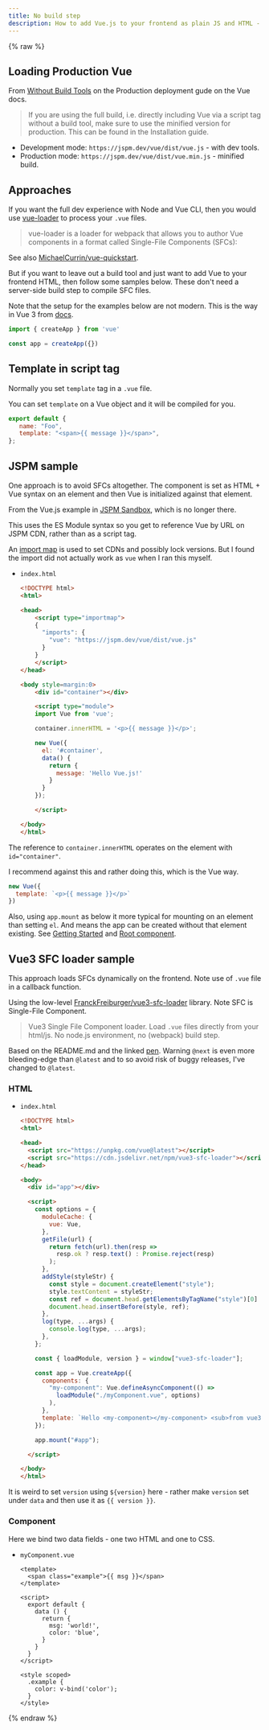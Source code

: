 ```yaml
---
title: No build step
description: How to add Vue.js to your frontend as plain JS and HTML - without a build step or using Node, Webpack or Vue CLI
---
```


{% raw %}


## Loading Production Vue

From [Without Build Tools](https://v3.vuejs.org/guide/tooling/deployment.html#without-build-tools) on the Production deployment gude on the Vue docs.

> If you are using the full build, i.e. directly including Vue via a script tag without a build tool, make sure to use the minified version for production. This can be found in the Installation guide.

- Development mode: `https://jspm.dev/vue/dist/vue.js` - with dev tools.
- Production mode: `https://jspm.dev/vue/dist/vue.min.js` - minified build.


## Approaches

If you want the full dev experience with Node and Vue CLI, then you would use [vue-loader](https://vue-loader.vuejs.org/) to process your `.vue` files. 

> vue-loader is a loader for webpack that allows you to author Vue components in a format called Single-File Components (SFCs):

See also [MichaelCurrin/vue-quickstart](https://github.com/MichaelCurrin/vue-quickstart).

But if you want to leave out a build tool and just want to add Vue to your frontend HTML, then follow some samples below. These don't need a server-side build step to compile SFC files.

Note that the setup for the examples below are not modern. This is the way in Vue 3 from [docs](https://v3.vuejs.org/api/application-api.html#component).

```javascript
import { createApp } from 'vue'

const app = createApp({})
```


## Template in script tag

Normally you set `template` tag in a `.vue` file.

You can set `template` on a Vue object and it will be compiled for you.

```javascript
export default {
   name: "Foo",
   template: "<span>{{ message }}</span>",
};
```


## JSPM sample

One approach is to avoid SFCs altogether. The component is set as HTML + Vue syntax on an element and then Vue is initialized against that element.

From the Vue.js example in [JSPM Sandbox](https://jspm.org/sandbox), which is no longer there.

This uses the ES Module syntax so you get to reference Vue by URL on JSPM CDN, rather than as a script tag.

An [import map](https://wicg.github.io/import-maps/) is used to set CDNs and possibly lock versions. But I found the import did not actually work as `vue` when I ran this myself.

- `index.html`
    ```html
    <!DOCTYPE html>
    <html>
    
    <head>
        <script type="importmap">
        {
          "imports": {
            "vue": "https://jspm.dev/vue/dist/vue.js"
          }
        }
        </script>
    </head>

    <body style=margin:0>
        <div id="container"></div>

        <script type="module">
        import Vue from 'vue';

        container.innerHTML = '<p>{{ message }}</p>';

        new Vue({
          el: '#container',
          data() {
            return {
              message: 'Hello Vue.js!'
            }
          }
        });

        </script>

    </body>
    </html>
    ```

The reference to `container.innerHTML` operates on the element with `id="container"`.

I recommend against this and rather doing this, which is the Vue way.

```javascript
new Vue({
  template: `<p>{{ message }}</p>`
})
```

Also, using `app.mount` as below it more typical for mounting on an element than setting `el`. And means the app can be created without that element existing. See [Getting Started](https://v3.vuejs.org/guide/introduction.html#getting-started) and [Root component](https://v3.vuejs.org/guide/instance.html#the-root-component).


## Vue3 SFC loader sample

This approach loads SFCs dynamically on the frontend. Note use of `.vue` file in a callback function.

Using the low-level [FranckFreiburger/vue3-sfc-loader](https://github.com/FranckFreiburger/vue3-sfc-loader) library. Note SFC is Single-File Component.

>  Vue3 Single File Component loader. Load `.vue` files directly from your html/js. No node.js environment, no (webpack) build step. 

Based on the README.md and the linked [pen](https://codepen.io/franckfreiburger/project/editor/AqPyBr). Warning `@next` is even more bleeding-edge than `@latest` and to so avoid risk of buggy releases, I've changed to `@latest`.

### HTML

- `index.html`
    ```html
    <!DOCTYPE html>
    <html>

    <head>
      <script src="https://unpkg.com/vue@latest"></script>
      <script src="https://cdn.jsdelivr.net/npm/vue3-sfc-loader"></script>
    </head>

    <body>
      <div id="app"></div>

      <script>
        const options = {
          moduleCache: {
            vue: Vue,
          },
          getFile(url) {
            return fetch(url).then(resp =>
              resp.ok ? resp.text() : Promise.reject(resp)
            );
          },
          addStyle(styleStr) {
            const style = document.createElement("style");
            style.textContent = styleStr;
            const ref = document.head.getElementsByTagName("style")[0] || null;
            document.head.insertBefore(style, ref);
          },
          log(type, ...args) {
            console.log(type, ...args);
          },
        };

        const { loadModule, version } = window["vue3-sfc-loader"];

        const app = Vue.createApp({
          components: {
            "my-component": Vue.defineAsyncComponent(() =>
              loadModule("./myComponent.vue", options)
            ),
          },
          template: `Hello <my-component></my-component> <sub>from vue3-sfc-loader v${version}</sub>`,
        });

        app.mount("#app");

      </script>

    </body>
    </html>
    ```

It is weird to set `version` using `${version}` here - rather make `version` set under `data` and then use it as `{{ version }}`.

### Component

Here we bind two data fields - one two HTML and one to CSS.

- `myComponent.vue`
    ```vue
    <template>
      <span class="example">{{ msg }}</span>
    </template>

    <script>
      export default {
        data () {
          return {
            msg: 'world!',
            color: 'blue',
          }
        }
      }
    </script>

    <style scoped>
      .example {
        color: v-bind('color');
      }
    </style>
    ```

{% endraw %}
